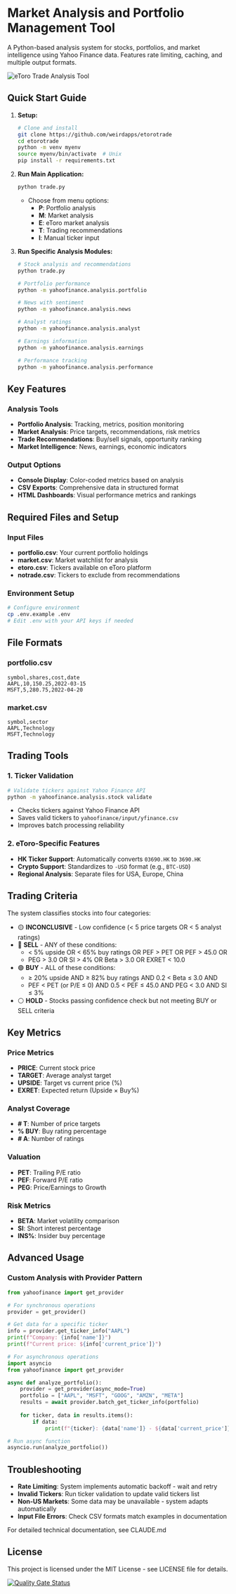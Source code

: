 # Market Analysis and Portfolio Management Tool

A Python-based analysis system for stocks, portfolios, and market intelligence using Yahoo Finance data. Features rate limiting, caching, and multiple output formats.

![eToro Trade Analysis Tool](assets/etorotrade.png)

## Quick Start Guide

1. **Setup:**
   ```bash
   # Clone and install
   git clone https://github.com/weirdapps/etorotrade
   cd etorotrade
   python -m venv myenv
   source myenv/bin/activate  # Unix
   pip install -r requirements.txt
   ```

2. **Run Main Application:**
   ```bash
   python trade.py
   ```
   - Choose from menu options:
     - **P**: Portfolio analysis
     - **M**: Market analysis
     - **E**: eToro market analysis
     - **T**: Trading recommendations
     - **I**: Manual ticker input

3. **Run Specific Analysis Modules:**
   ```bash
   # Stock analysis and recommendations
   python trade.py
   
   # Portfolio performance
   python -m yahoofinance.analysis.portfolio
   
   # News with sentiment
   python -m yahoofinance.analysis.news
   
   # Analyst ratings
   python -m yahoofinance.analysis.analyst
   
   # Earnings information
   python -m yahoofinance.analysis.earnings
   
   # Performance tracking
   python -m yahoofinance.analysis.performance
   ```

## Key Features

### Analysis Tools
- **Portfolio Analysis**: Tracking, metrics, position monitoring
- **Market Analysis**: Price targets, recommendations, risk metrics
- **Trade Recommendations**: Buy/sell signals, opportunity ranking
- **Market Intelligence**: News, earnings, economic indicators

### Output Options
- **Console Display**: Color-coded metrics based on analysis
- **CSV Exports**: Comprehensive data in structured format
- **HTML Dashboards**: Visual performance metrics and rankings

## Required Files and Setup

### Input Files
- **portfolio.csv**: Your current portfolio holdings 
- **market.csv**: Market watchlist for analysis
- **etoro.csv**: Tickers available on eToro platform
- **notrade.csv**: Tickers to exclude from recommendations

### Environment Setup
```bash
# Configure environment
cp .env.example .env
# Edit .env with your API keys if needed
```

## File Formats

### portfolio.csv
```
symbol,shares,cost,date
AAPL,10,150.25,2022-03-15
MSFT,5,280.75,2022-04-20
```

### market.csv
```
symbol,sector
AAPL,Technology
MSFT,Technology
```

## Trading Tools

### 1. Ticker Validation
```bash
# Validate tickers against Yahoo Finance API
python -m yahoofinance.analysis.stock validate
```
- Checks tickers against Yahoo Finance API
- Saves valid tickers to `yahoofinance/input/yfinance.csv`
- Improves batch processing reliability

### 2. eToro-Specific Features
- **HK Ticker Support**: Automatically converts `03690.HK` to `3690.HK`
- **Crypto Support**: Standardizes to `-USD` format (e.g., `BTC-USD`)
- **Regional Analysis**: Separate files for USA, Europe, China

## Trading Criteria

The system classifies stocks into four categories:

- 🟡 **INCONCLUSIVE** - Low confidence (< 5 price targets OR < 5 analyst ratings)
- 🔴 **SELL** - ANY of these conditions:
  * < 5% upside OR < 65% buy ratings OR PEF > PET OR PEF > 45.0 OR
  * PEG > 3.0 OR SI > 4% OR Beta > 3.0 OR EXRET < 10.0
- 🟢 **BUY** - ALL of these conditions:
  * ≥ 20% upside AND ≥ 82% buy ratings AND 0.2 < Beta ≤ 3.0 AND
  * PEF < PET (or P/E ≤ 0) AND 0.5 < PEF ≤ 45.0 AND PEG < 3.0 AND SI ≤ 3%
- ⚪ **HOLD** - Stocks passing confidence check but not meeting BUY or SELL criteria

## Key Metrics

### Price Metrics
- **PRICE**: Current stock price
- **TARGET**: Average analyst target
- **UPSIDE**: Target vs current price (%)
- **EXRET**: Expected return (Upside × Buy%)

### Analyst Coverage
- **# T**: Number of price targets
- **% BUY**: Buy rating percentage
- **# A**: Number of ratings

### Valuation
- **PET**: Trailing P/E ratio
- **PEF**: Forward P/E ratio
- **PEG**: Price/Earnings to Growth

### Risk Metrics
- **BETA**: Market volatility comparison
- **SI**: Short interest percentage
- **INS%**: Insider buy percentage

## Advanced Usage

### Custom Analysis with Provider Pattern

```python
from yahoofinance import get_provider

# For synchronous operations
provider = get_provider()

# Get data for a specific ticker
info = provider.get_ticker_info("AAPL")
print(f"Company: {info['name']}")
print(f"Current price: ${info['current_price']}")

# For asynchronous operations
import asyncio
from yahoofinance import get_provider

async def analyze_portfolio():
    provider = get_provider(async_mode=True)
    portfolio = ["AAPL", "MSFT", "GOOG", "AMZN", "META"]
    results = await provider.batch_get_ticker_info(portfolio)
    
    for ticker, data in results.items():
        if data:
            print(f"{ticker}: {data['name']} - ${data['current_price']}")

# Run async function
asyncio.run(analyze_portfolio())
```

## Troubleshooting

- **Rate Limiting**: System implements automatic backoff - wait and retry
- **Invalid Tickers**: Run ticker validation to update valid tickers list
- **Non-US Markets**: Some data may be unavailable - system adapts automatically
- **Input File Errors**: Check CSV formats match examples in documentation

For detailed technical documentation, see CLAUDE.md

## License

This project is licensed under the MIT License - see LICENSE file for details.

[![Quality Gate Status](https://sonarcloud.io/api/project_badges/measure?project=weirdapps_etorotrade&metric=alert_status)](https://sonarcloud.io/summary/new_code?id=weirdapps_etorotrade)